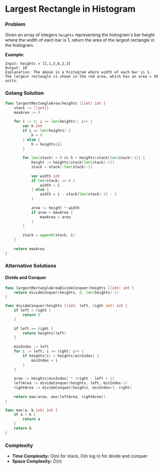 # Largest Rectangle in Histogram

### Problem
Given an array of integers `heights` representing the histogram's bar height where the width of each bar is 1, return the area of the largest rectangle in the histogram.

**Example:**
```
Input: heights = [2,1,5,6,2,3]
Output: 10
Explanation: The above is a histogram where width of each bar is 1.
The largest rectangle is shown in the red area, which has an area = 10 units.
```

### Golang Solution

```go
func largestRectangleArea(heights []int) int {
    stack := []int{}
    maxArea := 0
    
    for i := 0; i <= len(heights); i++ {
        var h int
        if i == len(heights) {
            h = 0
        } else {
            h = heights[i]
        }
        
        for len(stack) > 0 && h < heights[stack[len(stack)-1]] {
            height := heights[stack[len(stack)-1]]
            stack = stack[:len(stack)-1]
            
            var width int
            if len(stack) == 0 {
                width = i
            } else {
                width = i - stack[len(stack)-1] - 1
            }
            
            area := height * width
            if area > maxArea {
                maxArea = area
            }
        }
        
        stack = append(stack, i)
    }
    
    return maxArea
}
```

### Alternative Solutions

#### **Divide and Conquer**
```go
func largestRectangleAreaDivideConquer(heights []int) int {
    return divideConquer(heights, 0, len(heights)-1)
}

func divideConquer(heights []int, left, right int) int {
    if left > right {
        return 0
    }
    
    if left == right {
        return heights[left]
    }
    
    minIndex := left
    for i := left; i <= right; i++ {
        if heights[i] < heights[minIndex] {
            minIndex = i
        }
    }
    
    area := heights[minIndex] * (right - left + 1)
    leftArea := divideConquer(heights, left, minIndex-1)
    rightArea := divideConquer(heights, minIndex+1, right)
    
    return max(area, max(leftArea, rightArea))
}

func max(a, b int) int {
    if a > b {
        return a
    }
    return b
}
```

### Complexity
- **Time Complexity:** O(n) for stack, O(n log n) for divide and conquer
- **Space Complexity:** O(n)
